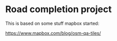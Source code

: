 # Road completion project

This is based on some stuff mapbox started:

https://www.mapbox.com/blog/osm-qa-tiles/

